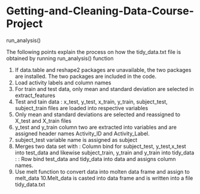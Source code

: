 # Getting-and-Cleaning-Data-Course-Project
run_analysis()

The following points explain the process on how the tidy_data.txt file is obtained by running run_analysis() function

1. If data.table and reshape2 packages are unavailable, the two packages are installed. The two packages are included in the code.
2. Load activity labels and column names
3. For train and test data, only mean and standard deviation are selected in extract_features
4. Test and tain data : x_test, y_test, x_train, y_train, subject_test, subject_train files are loaded into respective variables
5. Only mean and standard deviations are selected and reassigned to X_test and X_train files
6. y_test and y_train column two are extracted into variables and are assigned header names Activity_ID and Activity_Label.
7. subject_test variable name is assigned as subject
8. Merges two data set with 
      : Column bind for subject_test, y_test,x_test into test_data and likewise subject_train, y_train and y_train      into tidy_data : : Row bind test_data and tidy_data into data and assigns column names.
9. Use melt function to convert data into molten data frame and assign to melt_data
10.Melt_data is casted into data frame and is written into a file tidy_data.txt

